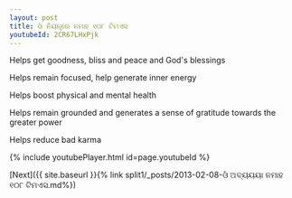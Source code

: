 ```yaml
---
layout: post
title: ଓଁ ନିୟନ୍ତ୍ରେ ନମାହ ୧୦୮ ଟିମଏସ
youtubeId: 2CR67LHxPjk
---
```

 
 
Helps get goodness, bliss and peace and God's blessings
 
Helps remain focused, help generate inner energy 
 
Helps boost physical and mental health 
 
Helps remain grounded and generates a sense of gratitude towards the greater power 
 
Helps reduce bad karma
 
 
 
 


{% include youtubePlayer.html id=page.youtubeId %}
 
[Next]({{ site.baseurl }}{% link  split1/_posts/2013-02-08-ଓଁ ଅବ୍ୟୟୟା ନମାହ ୧୦୮ ଟିମଏସ.md%})
 
